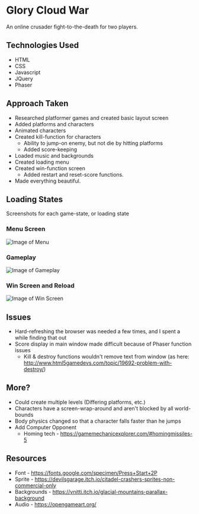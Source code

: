 # Glory Cloud War
An online crusader fight-to-the-death for two players.

## Technologies Used
* HTML
* CSS
* Javascript
* JQuery
* Phaser

## Approach Taken
* Researched platformer games and created basic layout screen
* Added platforms and characters
* Animated characters
* Created kill-function for characters
  - Ability to jump-on enemy, but not die by hitting platforms
  - Added score-keeping
* Loaded music and backgrounds
* Created loading menu
* Created win-function screen
  - Added restart and reset-score functions.
* Made everything beautiful.

## Loading States
Screenshots for each game-state, or loading state

### Menu Screen
![Image of Menu](https://freekev.github.io/Cloud/assets/SSMenu.png)

### Gameplay
![Image of Gameplay](https://freekev.github.io/Cloud/assets/SSPlay.png)

### Win Screen and Reload
![Image of Win Screen](https://freekev.github.io/Cloud/assets/SSWin.png)

## Issues
* Hard-refreshing the browser was needed a few times, and I spent a while finding that out
* Score display in main window made difficult because of Phaser function issues
  - Kill & destroy functions wouldn't remove text from window (as here: http://www.html5gamedevs.com/topic/19692-problem-with-destroy/)

## More?
* Could create multiple levels (Differing platforms, etc.)
* Characters have a screen-wrap-around and aren't blocked by all world-bounds
* Body physics changed so that a character falls faster than he jumps
* Add Computer Opponent
  - Homing tech - https://gamemechanicexplorer.com/#homingmissiles-5

## Resources
* Font - https://fonts.google.com/specimen/Press+Start+2P
* Sprite - https://devilsgarage.itch.io/citadel-crashers-sprites-non-commercial-only
* Backgrounds - https://vnitti.itch.io/glacial-mountains-parallax-background
* Audio - https://opengameart.org/
